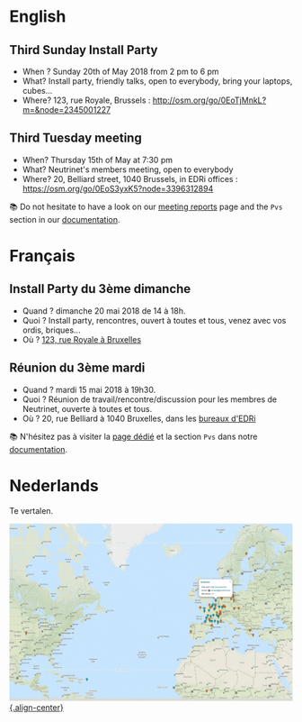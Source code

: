 <!-- TITLE: Agenda -->
<!-- SUBTITLE: Meetings, Réunions, Samenkomst, Install Parties, enz. -->

# English

## Third Sunday Install Party

- When ? Sunday 20th of May 2018 from 2 pm to 6 pm
- What? Install party, friendly talks, open to everybody, bring your laptops, cubes...
- Where? 123, rue Royale, Brussels : http://osm.org/go/0EoTjMnkL?m=&node=2345001227

## Third Tuesday meeting

- When? Thursday 15th of May at 7:30 pm
- What? Neutrinet's members meeting, open to everybody
- Where? 20, Belliard street, 1040 Brussels, in EDRi offices : https://osm.org/go/0EoS3yxK5?node=3396312894

:books: Do not hesitate to have a look on our [meeting reports](pvs) page and the `Pvs` section in our [documentation](all).
# Français
## Install Party du 3ème dimanche

- Quand ? dimanche 20 mai 2018 de 14 à 18h.
- Quoi ? Install party, rencontres, ouvert à toutes et tous, venez avec vos ordis, briques...
- Où ? [123, rue Royale à Bruxelles](http://osm.org/go/0EoTjMnkL?m=&node=2345001227)


## Réunion du 3ème mardi

- Quand ?  mardi 15 mai 2018 à 19h30.
- Quoi ? Réunion de travail/rencontre/discussion pour les membres de Neutrinet, ouverte à toutes et tous.
- Où ? 20, rue Belliard à 1040 Bruxelles, dans les [bureaux d'EDRi](https://osm.org/go/0EoS3yxK5?node=3396312894)

:books: N'hésitez pas  à visiter la [page dédié](pvs) et la section `Pvs` dans notre [documentation](all).


# Nederlands
Te vertalen.

[![Diyisp](/uploads/diyisp.jpg "Diyisp"){.align-center}](https://db.ffdn.org/)